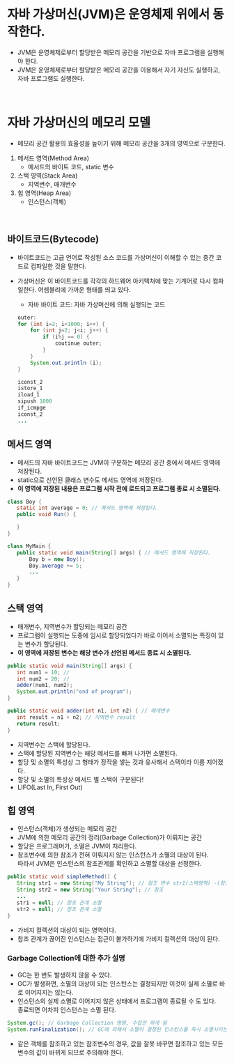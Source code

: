 # 자바 가상머신(JVM)은 운영체제 위에서 동작한다.
 * JVM은 운영체제로부터 할당받은 메모리 공간을 기반으로 자바 프로그램을 실행해야 한다.
 * JVM은 운영체제로부터 할당받은 메모리 공간을 이용해서 자기 자신도 실행하고, 자바 프로그램도 실행한다.

</br>

# 자바 가상머신의 메모리 모델
 * 메모리 공간 활용의 효율성을 높이기 위해 메모리 공간을 3개의 영역으로 구분한다.</br>
 1. 메서드 영역(Method Area)
    * 메서드의 바이트 코드, static 변수
 2. 스택 영역(Stack Area)
    * 지역변수, 매개변수
 3. 힙 영역(Heap Area)
    * 인스턴스(객체)

</br>

## 바이트코드(Bytecode)
 * 바이트코드는 고급 언어로 작성된 소스 코드를 가상머신이 이해할 수 있는 중간 코드로 컴파일한 것을 말한다.
 * 가상머신은 이 바이트코드를 각각의 하드웨어 아키텍처에 맞는 기계어로 다시 컴파일한다. 어셈블리에 가까운 형태를 띄고 있다.
    * 자바 바이트 코드: 자바 가상머신에 의해 실행되는 코드
    ```java
    outer:
    for (int i=2; i<1000; i++) {
        for (int j=2; j<i; j++) {
            if (i%j == 0) {
                coutinue outer;
            }
        }
        System.out.println (i);
    }
    ```

    ```java
    iconst_2
    istore_1
    iload_1
    sipush 1000
    if_icmpge
    iconst_2
    ...
    ```

## 메서드 영역
 * 메서드의 자바 바이트코드는 JVM이 구분하는 메모리 공간 중에서 메서드 영역에 저장된다.
 * static으로 선언된 클래스 변수도 메서드 영역에 저장된다.
 * **이 영역에 저장된 내용은 프로그램 시작 전에 로드되고 프로그램 종료 시 소멸된다.**
 ```java
class Boy {
    static int average = 0; // 메서드 영역에 저장된다.
    public void Run() {

    }
}

class MyMain {
    public static void main(String[] args) { // 메서드 영역에 저장된다.
        Boy b = new Boy();
        Boy.average += 5;
        ...
    }
}
 ```

## 스택 영역
 * 매개변수, 지역변수가 할당되는 메모리 공간
 * 프로그램이 실행되는 도중에 임시로 할당되었다가 바로 이어서 소멸되는 특징이 있는 변수가 할당된다.
 * **이 영역에 저장된 변수는 해당 변수가 선언된 메서드 종료 시 소멸된다.**
 ```java
public static void main(String[] args) {
    int num1 = 10; // 
    int num2 = 20; // 
    adder(num1, num2);
    System.out.println("end of program");
}

public static void adder(int n1, int n2) { // 매개변수
    int result = n1 + n2; // 지역변수 result
    return result;
}
 ```
 * 지역변수는 스택에 할당된다.
 * 스택에 할당된 지역변수는 해당 메서드를 빠져 나가면 소멸된다.
 * 할당 및 소멸의 특성상 그 형태가 장작을 쌓는 것과 유사해서 스택이라 이름 지어졌다.
 * 할당 및 소멸의 특성상 메서드 별 스택이 구분된다!
 * LIFO(Last In, First Out)

## 힙 영역
 * 인스턴스(객체)가 생성되는 메모리 공간
 * JVM에 의한 메모리 공간의 정리(Garbage Collection)가 이뤄지는 공간
 * 할당은 프로그래머가, 소멸은 JVM이 처리한다.
 * 참조변수에 의한 참조가 전혀 이뤄지지 않는 인스턴스가 소멸의 대상이 된다.</br>
 따라서 JVM은 인스턴스의 참조관계를 확인하고 소멸할 대상을 선정한다.
 ```java
public static void simpleMethod() {
    String str1 = new String("My String"); // 참조 변수 str1(스택영역) -(참조)-> 인스턴스 "My String" (힙 영역) 
    String str2 = new String("Your String"); // 참조
    ...
    str1 = null; // 참조 관계 소멸
    str2 = null; // 참조 관계 소멸
}
 ```
 * 가비지 컬렉션의 대상이 되는 영역이다.
 * 참조 관계가 끊어진 인스턴스는 접근이 불가하기에 가비지 컬렉션의 대상이 된다.

### Garbage Collection에 대한 추가 설명
 * GC는 한 번도 발생하지 않을 수 있다.
 * GC가 발생하면, 소멸의 대상이 되는 인스턴스는 결정되지만 이것이 실제 소멸로 바로 이어지지는 않는다.
 * 인스턴스의 실제 소멸로 이어지지 않은 상태에서 프로그램이 종료될 수 도 있다. </br>
 종료되면 어차피 인스턴스는 소멸 된다.
 ```java
System.gc(); // Garbage Collection 명령, 수집만 하게 됨
System.runFinalization(); // GC에 의해서 소멸이 결정된 인스턴스를 즉시 소멸시키는 명령어(실제 소멸)
 ```

 * 같은 객체를 참조하고 있는 참조변수의 경우, 값을 잘못 바꾸면 참조하고 있는 모든 변수의 값이 바뀌게 되므로 주의해야 한다.
